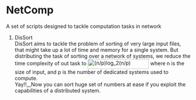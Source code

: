 # NetComp
A set of scripts designed to tackle computation tasks in network

1) DisSort
       <br>DisSort aims to tackle the problem of sorting of very large input files, that might take up a lot of time and memory for a single system. But distributing the task of sorting over a network of systems, we reduce the time complexity of out task to 
                                 <img src="http://www.sciweavers.org/tex2img.php?eq=%28n%2Fp%29log_2%28n%2Fp%29&bc=White&fc=Black&im=jpg&fs=18&ff=fourier&edit=0" align="center" border="0" alt="(n/p)log_2(n/p)" width="167" height="27" /> where n is the size of input, and p is the number of dedicated systems used to compute.<br>
       Yay!!,,,Now you can sort huge set of numbers at ease if you exploit the capabilities of a distributed system.
